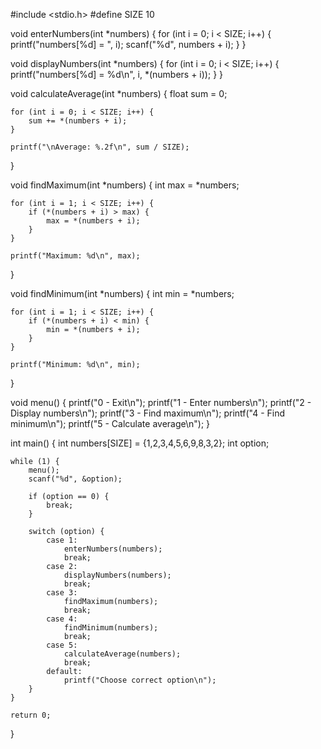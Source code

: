 #include <stdio.h>
#define SIZE 10

void enterNumbers(int *numbers) {
    for (int i = 0; i < SIZE; i++) {
        printf("numbers[%d] = ", i);
        scanf("%d", numbers + i);
    }
}

void displayNumbers(int *numbers) {
    for (int i = 0; i < SIZE; i++) {
        printf("numbers[%d] = %d\n", i, *(numbers + i));
    }
}

void calculateAverage(int *numbers) {
    float sum = 0;
    
    for (int i = 0; i < SIZE; i++) {
        sum += *(numbers + i);
    }
    
    printf("\nAverage: %.2f\n", sum / SIZE);
}

void findMaximum(int *numbers) {
    int max = *numbers;
    
    for (int i = 1; i < SIZE; i++) {
        if (*(numbers + i) > max) {
            max = *(numbers + i);
        }
    }
    
    printf("Maximum: %d\n", max);
}

void findMinimum(int *numbers) {
    int min = *numbers;
    
    for (int i = 1; i < SIZE; i++) {
        if (*(numbers + i) < min) {
            min = *(numbers + i);
        }
    }
    
    printf("Minimum: %d\n", min);
}

void menu() {
    printf("0 - Exit\n");
    printf("1 - Enter numbers\n");
    printf("2 - Display numbers\n");
    printf("3 - Find maximum\n");
    printf("4 - Find minimum\n");
    printf("5 - Calculate average\n");
}

int main() {
    int numbers[SIZE] = {1,2,3,4,5,6,9,8,3,2};
    int option;

    while (1) {
        menu();
        scanf("%d", &option);
        
        if (option == 0) {
            break;
        }

        switch (option) {
            case 1: 
                enterNumbers(numbers); 
                break;
            case 2: 
                displayNumbers(numbers); 
                break;
            case 3: 
                findMaximum(numbers); 
                break;
            case 4: 
                findMinimum(numbers); 
                break;
            case 5: 
                calculateAverage(numbers); 
                break;
            default: 
                printf("Choose correct option\n");
        }
    }
    
    return 0;
}
